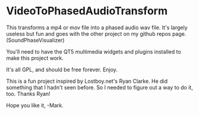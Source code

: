 # VideoToPhasedAudioTransform

This transforms a mp4 or mov file into a phased audio wav file.  It's largely useless but fun and goes with the other project on my github repos page.  (SoundPhaseVisualizer)

You'll need to have the QT5 multimedia widgets and plugins installed to make this project work.

It's all GPL, and should be free forever.  Enjoy.

This is a fun project inspired by Lostboy.net's Ryan Clarke.  He did something that I hadn't seen before.  So I needed to figure out a way to do it, too.  Thanks Ryan!

Hope you like it,
-Mark.

